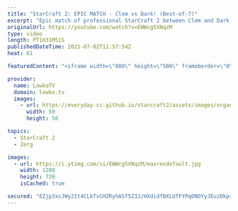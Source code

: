 ```yaml
---
title: "StarCraft 2: EPIC MATCH - Clem vs Dark! (Best-of-7)"
excerpt: "Epic match of professional StarCraft 2 between Clem and Dark. In this best-of-7 series from the TSL 7 we watch two top level pro gamers fight it out in some very clever games. Clem doesn't really lose Terran versus Zerg in Europe anymore, but Dark plays a Korean version of ZvT that's different than what"
originalUrl: https://youtube.com/watch?v=EWWcg5XNqzM
type: video
length: PT1H31M51S
publishedDateTime: 2021-07-02T11:57:54Z
heat: 61

featuredContent: "<iframe width=\"800\" height=\"500\" frameborder=\"0\" src=\"https://www.youtube.com/embed/EWWcg5XNqzM\" allow=\"accelerometer; autoplay; encrypted-media; gyroscope; picture-in-picture\" allowfullscreen></iframe>"

provider:
  name: LowkoTV
  domain: lowko.tv
  images:
    - url: https://everyday-cc.github.io/starcraft2/assets/images/organizations/lowko.tv-50x50.jpg
      width: 50
      height: 50

topics:
  - StarCraft 2
  - Zerg

images:
  - url: https://i.ytimg.com/vi/EWWcg5XNqzM/maxresdefault.jpg
    width: 1280
    height: 720
    isCached: true

secured: "EZjp3xcJWy2It4CLkTvCHZRyhA5f5Z3J/HXdidfBXLUfFYPqONOYyJEuzDkpx19dqUDQjQo5yJJKm4iOQC/50ro13rXDXiBsrE39MvllEz+cb+hlWm6M4QPexemDR5ZTmYOQxdslvFpYvLD3xN6vvSPBhqdmNJwsaZCMXlrl9JwRgeJGpcq2fjoGnjEENTuPlzgnF1R152u+mBWQZN05yY7Kqo/Upx6/Ftf5g5F25yk/0GWvXYx6z82cbseEeEZFnK9w/Sn1D5iszCmOsmjPF3cnyB1GplKvZS1XhzD1xtIhxAiBXJMh2HcUu9Z70bWEKL85dXqMPBnJzZUA/CjWtcd2lWoRQXHl5qI+YNUVsuc8k9XLkQqs7mA/Y3GVQSEnX9b8IG5ujei3f2YNjiuus7tM2A+t+Uq2bLyPVnoyePr5KKntY/EkZnoYUA59z6GS;kK+siQozm+9CebhDOy4+LQ=="
---
```


